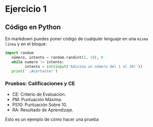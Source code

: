 # Ejercicio 1

## Código en Python

En markdown puedes poner código de cualquier lenguaje en una `misma línea` y en el bloque:

```python 
import random
   número, intento = random.randint(1, 10), 0
   while numero != intento:
         intento = int(input('Adivina un número del 1 al 10!'))
   print(' ¡Acertaste!')
```
### Pruebas: Calificaciones y CE
 
 * CE: Criterio de Evaluación.
 * PM: Puntuación Máxima.
 * PS10: Puntuación Sobre 10.
 * RA: Resultado de Aprendizaje.

Esto es un ejemplo de cómo hacer una prueba 
